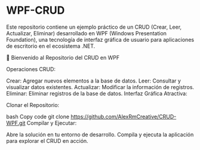 # WPF-CRUD
Este repositorio contiene un ejemplo práctico de un CRUD (Crear, Leer, Actualizar, Eliminar) desarrollado en WPF (Windows Presentation Foundation), una tecnología de interfaz gráfica de usuario para aplicaciones de escritorio en el ecosistema .NET.

🚀 Bienvenido al Repositorio del CRUD en WPF

Operaciones CRUD:

Crear: Agregar nuevos elementos a la base de datos.
Leer: Consultar y visualizar datos existentes.
Actualizar: Modificar la información de registros.
Eliminar: Eliminar registros de la base de datos.
Interfaz Gráfica Atractiva:

Clonar el Repositorio:

bash
Copy code
git clone https://github.com/AlexRmCreative/CRUD-WPF.git
Compilar y Ejecutar:

Abre la solución en tu entorno de desarrollo.
Compila y ejecuta la aplicación para explorar el CRUD en acción.
